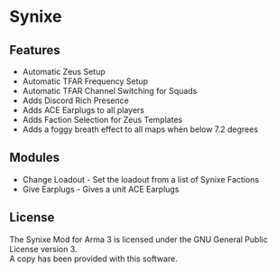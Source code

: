 # Synixe

## Features
* Automatic Zeus Setup
* Automatic TFAR Frequency Setup
* Automatic TFAR Channel Switching for Squads
* Adds Discord Rich Presence
* Adds ACE Earplugs to all players
* Adds Faction Selection for Zeus Templates
* Adds a foggy breath effect to all maps when below 7.2 degrees

## Modules
* Change Loadout - Set the loadout from a list of Synixe Factions
* Give Earplugs - Gives a unit ACE Earplugs

## License
The Synixe Mod for Arma 3 is licensed under the GNU General Public License version 3.  
A copy has been provided with this software.
